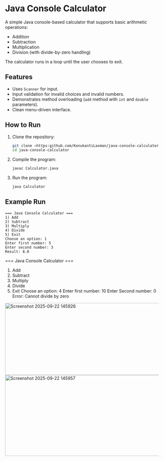 # Java Console Calculator

A simple Java console-based calculator that supports basic arithmetic operations:
- Addition
- Subtraction
- Multiplication
- Division (with divide-by-zero handling)

The calculator runs in a loop until the user chooses to exit.

## Features
- Uses `Scanner` for input.
- Input validation for invalid choices and invalid numbers.
- Demonstrates method overloading (`add` method with `int` and `double` parameters).
- Clean menu-driven interface.

## How to Run

1. Clone the repository:
   ```bash
   git clone <https:github.com/KonukantiLaxman/java-console-calculator>
   cd java-console-calculator
   ```

2. Compile the program:
   ```bash
   javac Calculator.java
   ```

3. Run the program:
   ```bash
   java Calculator
   ```

## Example Run

```
=== Java Console Calculator ===
1) Add
2) Subtract
3) Multiply
4) Divide
5) Exit
Choose an option: 1
Enter first number: 5
Enter second number: 3
Result: 8.0
```
=== Java Console Calculator ===
1) Add
2) Subtract
3) Multiply
4) Divide
5) Exit
Choose an option: 4
Enter first number: 10
Enter Second number: 0
Error: Cannot divide by zero

<img width="871" height="236" alt="Screenshot 2025-09-22 145926" src="https://github.com/user-attachments/assets/8c867b1c-370b-4089-a6ff-2809519ff518" />
<img width="1118" height="265" alt="Screenshot 2025-09-22 145957" src="https://github.com/user-attachments/assets/478c08ff-76e2-496c-9143-e873a3d8dcb7" />


